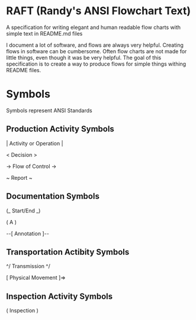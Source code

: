 # RAFT (Randy's ANSI Flowchart Text)
A specification for writing elegant and human readable flow charts with simple text in README.md files

I document a lot of software, and flows are always very helpful. Creating flows in software can be cumbersome. Often flow charts are not made for little things, even though it was be very helpful. The goal of this specification is to create a way to produce flows for simple things withing README files.

# Symbols

Symbols represent ANSI Standards

## Production Activity Symbols

| Activity or Operation |

< Decision >

-> Flow of Control ->

~ Report ~

## Documentation Symbols

(_ Start/End _)

( A ) 

--[ Annotation ]--

## Transportation Actibity Symbols

^/ Transmission ^/

[ Physical Movement ]=>

## Inspection Activity Symbols

( Inspection )
